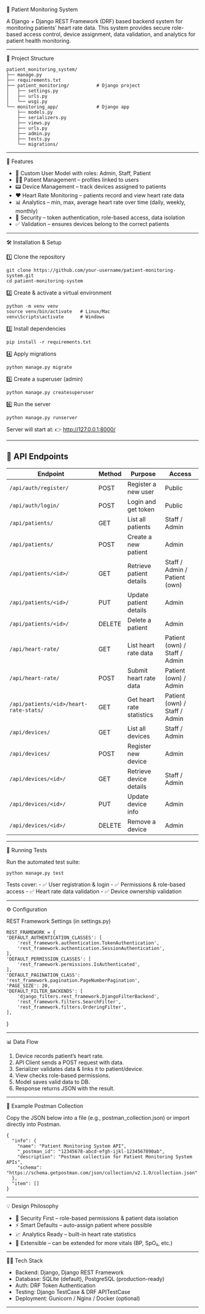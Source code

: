 🏥 Patient Monitoring System

A Django + Django REST Framework (DRF) based backend system for
monitoring patients’ heart rate data.
This system provides secure role-based access control, device
assignment, data validation, and analytics for patient health
monitoring.

------------------------------------------------------------------------

📁 Project Structure

    patient_monitoring_system/
    ├── manage.py
    ├── requirements.txt
    ├── patient_monitoring/          # Django project
    │   ├── settings.py
    │   ├── urls.py
    │   └── wsgi.py
    └── monitoring_app/              # Django app
        ├── models.py
        ├── serializers.py
        ├── views.py
        ├── urls.py
        ├── admin.py
        ├── tests.py
        └── migrations/

------------------------------------------------------------------------

🚀 Features

-   👤 Custom User Model with roles: Admin, Staff, Patient
-   🧑‍⚕️ Patient Management – profiles linked to users
-   📟 Device Management – track devices assigned to patients
-   ❤️ Heart Rate Monitoring – patients record and view heart rate data
-   📊 Analytics – min, max, average heart rate over time (daily,
    weekly, monthly)
-   🔐 Security – token authentication, role-based access, data
    isolation
-   ✅ Validation – ensures devices belong to the correct patients

------------------------------------------------------------------------

🛠️ Installation & Setup

1️⃣ Clone the repository

    git clone https://github.com/your-username/patient-monitoring-system.git
    cd patient-monitoring-system

2️⃣ Create & activate a virtual environment

    python -m venv venv
    source venv/bin/activate   # Linux/Mac
    venv\Scripts\activate      # Windows

3️⃣ Install dependencies

    pip install -r requirements.txt

4️⃣ Apply migrations

    python manage.py migrate

5️⃣ Create a superuser (admin)

    python manage.py createsuperuser

6️⃣ Run the server

    python manage.py runserver

Server will start at:
👉 http://127.0.0.1:8000/

------------------------------------------------------------------------

## 🔗 API Endpoints

| Endpoint                                | Method | Purpose                    | Access                          |
|-----------------------------------------|--------|----------------------------|---------------------------------|
| `/api/auth/register/`                   | POST   | Register a new user        | Public                          |
| `/api/auth/login/`                      | POST   | Login and get token        | Public                          |
| `/api/patients/`                        | GET    | List all patients          | Staff / Admin                   |
| `/api/patients/`                        | POST   | Create a new patient       | Admin                           |
| `/api/patients/<id>/`                   | GET    | Retrieve patient details   | Staff / Admin / Patient (own)   |
| `/api/patients/<id>/`                   | PUT    | Update patient details     | Admin                           |
| `/api/patients/<id>/`                   | DELETE | Delete a patient           | Admin                           |
| `/api/heart-rate/`                      | GET    | List heart rate data       | Patient (own) / Staff / Admin   |
| `/api/heart-rate/`                      | POST   | Submit heart rate data     | Patient (own) / Admin           |
| `/api/patients/<id>/heart-rate-stats/`  | GET    | Get heart rate statistics  | Patient (own) / Staff / Admin   |
| `/api/devices/`                         | GET    | List all devices           | Staff / Admin                   |
| `/api/devices/`                         | POST   | Register new device        | Admin                           |
| `/api/devices/<id>/`                    | GET    | Retrieve device details    | Staff / Admin                   |
| `/api/devices/<id>/`                    | PUT    | Update device info         | Admin                           |
| `/api/devices/<id>/`                    | DELETE | Remove a device            | Admin                           |

------------------------------------------------------------------------

🧪 Running Tests

Run the automated test suite:

    python manage.py test

Tests cover: - ✅ User registration & login - ✅ Permissions &
role-based access - ✅ Heart rate data validation - ✅ Device ownership
validation

------------------------------------------------------------------------

⚙️ Configuration

REST Framework Settings (in settings.py)

    REST_FRAMEWORK = {
    'DEFAULT_AUTHENTICATION_CLASSES': [
        'rest_framework.authentication.TokenAuthentication',
        'rest_framework.authentication.SessionAuthentication',
    ],
    'DEFAULT_PERMISSION_CLASSES': [
        'rest_framework.permissions.IsAuthenticated',
    ],
    'DEFAULT_PAGINATION_CLASS': 'rest_framework.pagination.PageNumberPagination',
    'PAGE_SIZE': 20,
    'DEFAULT_FILTER_BACKENDS': [
        'django_filters.rest_framework.DjangoFilterBackend',
        'rest_framework.filters.SearchFilter',
        'rest_framework.filters.OrderingFilter',
    ],
}

------------------------------------------------------------------------

📊 Data Flow

1.  Device records patient’s heart rate.
2.  API Client sends a POST request with data.
3.  Serializer validates data & links it to patient/device.
4.  View checks role-based permissions.
5.  Model saves valid data to DB.
6.  Response returns JSON with the result.

------------------------------------------------------------------------

📂 Example Postman Collection

Copy the JSON below into a file (e.g., postman_collection.json) or
import directly into Postman.

    {
      "info": {
        "name": "Patient Monitoring System API",
        "_postman_id": "12345678-abcd-efgh-ijkl-1234567890ab",
        "description": "Postman collection for Patient Monitoring System APIs",
        "schema": "https://schema.getpostman.com/json/collection/v2.1.0/collection.json"
      },
      "item": []
    }

------------------------------------------------------------------------

💡 Design Philosophy

-   🔐 Security First – role-based permissions & patient data isolation
-   ⚡ Smart Defaults – auto-assign patient where possible
-   📈 Analytics Ready – built-in heart rate statistics
-   🔄 Extensible – can be extended for more vitals (BP, SpO₂, etc.)

------------------------------------------------------------------------

👨‍💻 Tech Stack

-   Backend: Django, Django REST Framework
-   Database: SQLite (default), PostgreSQL (production-ready)
-   Auth: DRF Token Authentication
-   Testing: Django TestCase & DRF APITestCase
-   Deployment: Gunicorn / Nginx / Docker (optional)

------------------------------------------------------------------------
